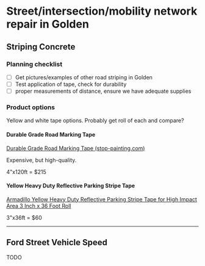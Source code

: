 # Street/intersection/mobility network repair in Golden

## Striping Concrete

### Planning checklist

- [ ] Get pictures/examples of other road striping in Golden 
- [ ] Test application of tape, check for durability
- [ ] proper measurements of distance, ensure we have adequate supplies

### Product options

Yellow and white tape options. Probably get roll of each and compare?

#### Durable Grade Road Marking Tape

[Durable Grade Road Marking Tape (stop-painting.com)](https://stop-painting.com/durable-grade-highway-road-tape/)

Expensive, but high-quality. 

4"x120ft = $215

#### Yellow Heavy Duty Reflective Parking Stripe Tape

[Armadillo Yellow Heavy Duty Reflective Parking Stripe Tape for High Impact Area 3 Inch x 36 Foot Roll](https://www.amazon.com/Armadillo-Yellow-Reflective-Parking-Stripe/dp/B072JR4V2N)

3"x36ft = $60

------------------

## Ford Street Vehicle Speed

TODO